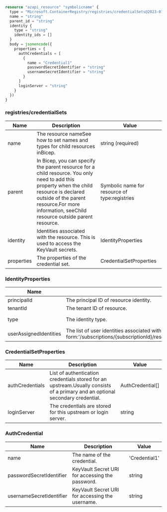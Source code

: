 ```terraform
resource "azapi_resource" "symbolicname" {
  type = "Microsoft.ContainerRegistry/registries/credentialSets@2023-01-01-preview"
  name = "string"
  parent_id = "string"
  identity {
    type = "string"
    identity_ids = []
  }
  body = jsonencode({
    properties = {
      authCredentials = [
        {
          name = "Credential1"
          passwordSecretIdentifier = "string"
          usernameSecretIdentifier = "string"
        }
      ]
      loginServer = "string"
    }
  })
}

```

### registries/credentialSets

| Name | Description | Value |
|-|-|-|
| name | The resource nameSee how to set names and types for child resources inBicep. | string (required) |
| parent | In Bicep, you can specify the parent resource for a child resource. You only need to add this property when the child resource is declared outside of the parent resource.For more information, seeChild resource outside parent resource. | Symbolic name for resource of type:registries |
| identity | Identities associated with the resource. This is used to access the KeyVault secrets. | IdentityProperties |
| properties | The properties of the credential set. | CredentialSetProperties |


### IdentityProperties

| Name | Description | Value |
|-|-|-|
| principalId | The principal ID of resource identity. | string |
| tenantId | The tenant ID of resource. | string |
| type | The identity type. | 'None''SystemAssigned''SystemAssigned, UserAssigned''UserAssigned' |
| userAssignedIdentities | The list of user identities associated with the resource. The user identitydictionary key references will be ARM resource ids in the form:'/subscriptions/{subscriptionId}/resourceGroups/{resourceGroupName}/providers/Microsoft.ManagedIdentity/userAssignedIdentities/{identityName}'. | object |


### CredentialSetProperties

| Name | Description | Value |
|-|-|-|
| authCredentials | List of authentication credentials stored for an upstream.Usually consists of a primary and an optional secondary credential. | AuthCredential[] |
| loginServer | The credentials are stored for this upstream or login server. | string |


### AuthCredential

| Name | Description | Value |
|-|-|-|
| name | The name of the credential. | 'Credential1' |
| passwordSecretIdentifier | KeyVault Secret URI for accessing the password. | string |
| usernameSecretIdentifier | KeyVault Secret URI for accessing the username. | string |



